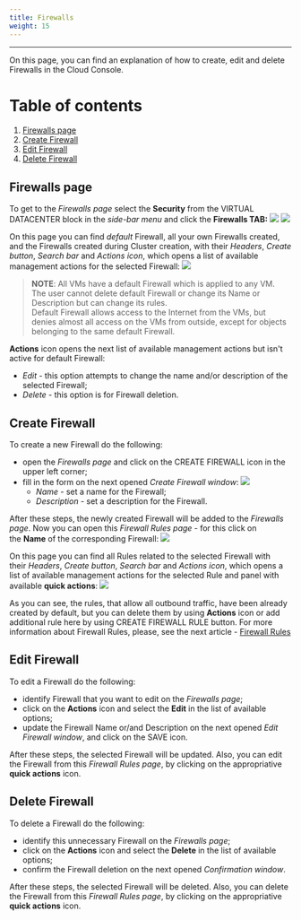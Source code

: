 ```yaml
---
title: Firewalls
weight: 15
---
```

___
On this page, you can find an explanation of how to create, edit and delete Firewalls in the Cloud Console.

# Table of contents
1. [Firewalls page](#firewalls-page)
2. [Create Firewall](#create-firewall)
3. [Edit Firewall](#edit-firewall)
4. [Delete Firewall](#delete-firewall)

## Firewalls page
To get to the *Firewalls page* select the **Security** from the VIRTUAL DATACENTER block in the *side-bar menu* and click the **Firewalls TAB:**
![](../../../assets/images/cli/1.png?classes=border,shadow) 
![](../../../assets/images/fw/1.png?classes=border,shadow) 

On this page you can find *default* Firewall, all your own Firewalls created, and the Firewalls created during Cluster creation, with their *Headers*, *Create button*, *Search bar* and *Actions icon*, which opens a list of available management actions for the selected Firewall:
![](../../../assets/images/fw/2.png?classes=border,shadow)

>**NOTE**: All VMs have a default Firewall which is applied to any VM.  
The user cannot delete default Firewall or change its Name or Description but can change its rules.  
Default Firewall allows access to the Internet from the VMs, but denies almost all access on the VMs from outside, except for objects belonging to the same default Firewall.  

**Actions** icon opens the next list of available management actions but isn't active for default Firewall:
- *Edit* - this option attempts to change the name and/or description of the selected Firewall;
- *Delete* - this option is for Firewall deletion.

## Create Firewall
To create a new Firewall do the following:
- open the *Firewalls page* and click on the CREATE FIREWALL icon in the upper left corner;
- fill in the form on the next opened *Create Firewall window*:
![](../../../assets/images/fw/3.png?classes=border,shadow)
  - *Name* - set a name for the Firewall; 
  - *Description* - set a description for the Firewall.

After these steps, the newly created Firewall will be added to the *Firewalls page*.
Now you can open this *Firewall Rules page* - for this click on the **Name** of the corresponding Firewall:
![](../../../assets/images/fw/5.png?classes=border,shadow)  

On this page you can find all Rules related to the selected Firewall with their *Headers*, *Create button*, *Search bar* and *Actions icon*, which opens a list of available management actions for the selected Rule and panel with available **quick actions**:
![](../../../assets/images/fw/4.png?classes=border,shadow)  

As you can see, the rules, that allow all outbound traffic, have been already created by default, but you can delete them by using **Actions** icon or add additional rule here by using CREATE FIREWALL RULE button. 
For more information about Firewall Rules, please, see the next article - [Firewall Rules]()

## Edit Firewall
To edit a Firewall do the following:
- identify Firewall that you want to edit on the *Firewalls page*;
- click on the **Actions** icon and select the **Edit** in the list of available options;
- update the Firewall Name or/and Description on the next opened *Edit Firewall window*, and click on the SAVE icon.

After these steps, the selected Firewall will be updated.
Also, you can edit the Firewall from this *Firewall Rules page*, by clicking on the appropriative **quick actions** icon.

## Delete Firewall
To delete a Firewall do the following:
- identify this unnecessary Firewall on the *Firewalls page*;
- click on the **Actions** icon and select the **Delete** in the list of available options;
- confirm the Firewall deletion on the next opened *Confirmation window*.

After these steps, the selected Firewall will be deleted.
Also, you can delete the Firewall from this *Firewall Rules page*, by clicking on the appropriative **quick actions** icon.